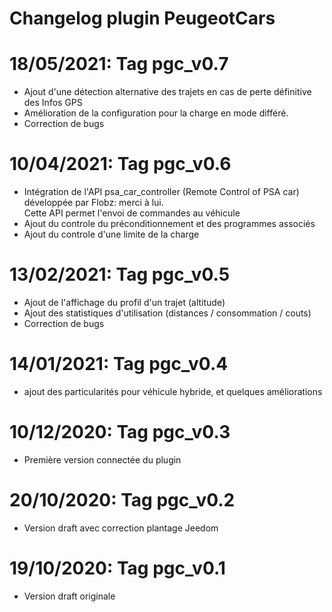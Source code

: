 # Changelog plugin PeugeotCars

# 18/05/2021: Tag pgc_v0.7

- Ajout d'une détection alternative des trajets en cas de perte définitive des Infos GPS
- Amélioration de la configuration pour la charge en mode différé.
- Correction de bugs

# 10/04/2021: Tag pgc_v0.6

- Intégration de l'API psa_car_controller (Remote Control of PSA car) développée par Flobz: merci à lui.<br>
  Cette API permet l'envoi de commandes au véhicule
- Ajout du controle du préconditionnement et des programmes associés
- Ajout du controle d'une limite de la charge

# 13/02/2021: Tag pgc_v0.5

- Ajout de l'affichage du profil d'un trajet (altitude)
- Ajout des statistiques d'utilisation (distances / consommation / couts)
- Correction de bugs

# 14/01/2021: Tag pgc_v0.4

- ajout des particularités pour véhicule hybride, et quelques améliorations

# 10/12/2020: Tag pgc_v0.3

- Première version connectée du plugin

# 20/10/2020: Tag pgc_v0.2

- Version draft avec correction plantage Jeedom

# 19/10/2020: Tag pgc_v0.1

- Version draft originale
